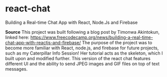 # react-chat
Building a Real-time Chat App with React, Node.Js and Firebase

**Source**
This project was built following a blog post by Timonwa Akintokun, linked here: https://www.freecodecamp.org/news/building-a-real-time-chat-app-with-reactjs-and-firebase/
The purpose of the project was to become more familiar with React, node.js, and firebase for future projects, such as my Caterpillar Info Session!
Her tutorial acts as the skeleton, which I built upon and modified further. This version of the react chat features different UI and the ability to send JPEG images and GIF files on top of text messages.
